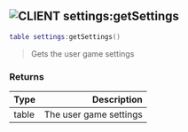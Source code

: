 ## ![](images/client.png "CLIENT") settings:getSettings

```lua
table settings:getSettings()
```

> Gets the user game settings

### Returns

| Type  |            Description |
| ----- | ---------------------: |
| table | The user game settings |
